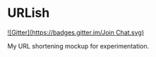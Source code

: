 URLish
======
[![Gitter](https://badges.gitter.im/Join Chat.svg)](https://gitter.im/eoinwoods/urlish?utm_source=badge&utm_medium=badge&utm_campaign=pr-badge&utm_content=badge)

My URL shortening mockup for experimentation.

